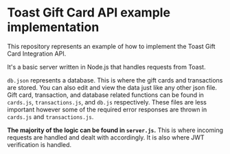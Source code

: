 # Toast Gift Card API example implementation

This repository represents an example of how to implement the Toast Gift Card Integration API.

It's a basic server written in Node.js that handles requests from Toast.

`db.json` represents a database. This is where the gift cards and transactions are stored. You can also edit and view the data just like any other json file. Gift card, transaction, and database related functions can be found in `cards.js`, `transactions.js`, and `db.js` respectively. These files are less important however some of the required error responses are thrown in `cards.js` and `transactions.js`.

**The majority of the logic can be found in `server.js`.** This is where incoming requests are handled and dealt with accordingly. It is also where JWT verification is handled.
